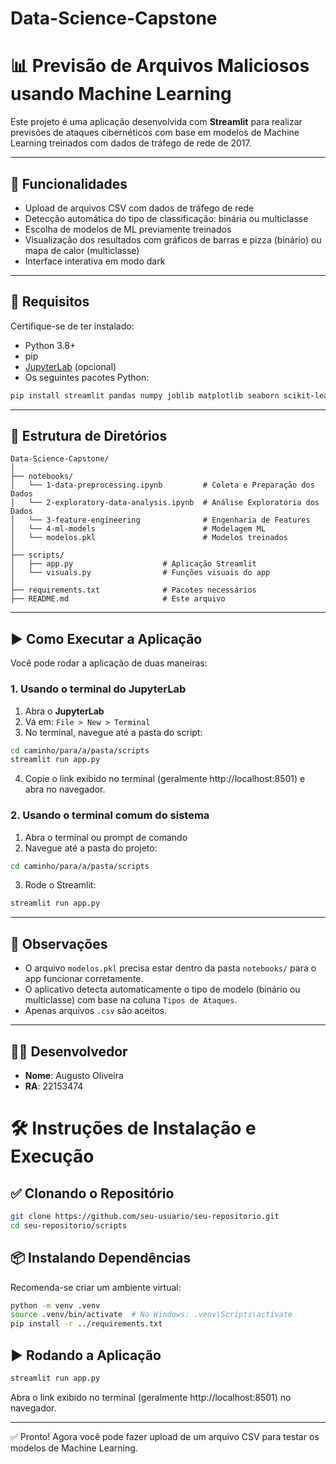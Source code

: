 # Data-Science-Capstone

# 📊 Previsão de Arquivos Maliciosos usando Machine Learning

Este projeto é uma aplicação desenvolvida com **Streamlit** para realizar previsões de ataques cibernéticos com base em modelos de Machine Learning treinados com dados de tráfego de rede de 2017.

---

## 🚀 Funcionalidades

- Upload de arquivos CSV com dados de tráfego de rede
- Detecção automática do tipo de classificação: binária ou multiclasse
- Escolha de modelos de ML previamente treinados
- Visualização dos resultados com gráficos de barras e pizza (binário) ou mapa de calor (multiclasse)
- Interface interativa em modo dark

---

## 🧩 Requisitos

Certifique-se de ter instalado:

- Python 3.8+
- pip
- [JupyterLab](https://jupyter.org/install) (opcional)
- Os seguintes pacotes Python:

```bash
pip install streamlit pandas numpy joblib matplotlib seaborn scikit-learn xgboost streamlit-lottie os datetime requests
```

---

## 📁 Estrutura de Diretórios

```
Data-Science-Capstone/
│
├── notebooks/
│   └── 1-data-preprocessing.ipynb         # Coleta e Preparação dos Dados
│   └── 2-exploratory-data-analysis.ipynb  # Análise Exploratória dos Dados
│   └── 3-feature-engineering              # Engenharia de Features
│   └── 4-ml-models                        # Modelagem ML
│   └── modelos.pkl                        # Modelos treinados
│
├── scripts/
│   ├── app.py                    # Aplicação Streamlit
│   └── visuals.py                # Funções visuais do app
│
├── requirements.txt              # Pacotes necessários
├── README.md                     # Este arquivo
```

---

## ▶️ Como Executar a Aplicação

Você pode rodar a aplicação de duas maneiras:

### 1. Usando o terminal do JupyterLab

1. Abra o **JupyterLab**
2. Vá em: `File > New > Terminal`
3. No terminal, navegue até a pasta do script:

```bash
cd caminho/para/a/pasta/scripts
streamlit run app.py
```

4. Copie o link exibido no terminal (geralmente http://localhost:8501) e abra no navegador.

### 2. Usando o terminal comum do sistema

1. Abra o terminal ou prompt de comando
2. Navegue até a pasta do projeto:

```bash
cd caminho/para/a/pasta/scripts
```

3. Rode o Streamlit:

```bash
streamlit run app.py
```

---

## 📌 Observações

- O arquivo `modelos.pkl` precisa estar dentro da pasta `notebooks/` para o app funcionar corretamente.
- O aplicativo detecta automaticamente o tipo de modelo (binário ou multiclasse) com base na coluna `Tipos de Ataques`.
- Apenas arquivos `.csv` são aceitos.

---

## 👨‍💻 Desenvolvedor

- **Nome**: Augusto Oliveira  
- **RA**: 22153474



# 🛠️ Instruções de Instalação e Execução

## ✅ Clonando o Repositório

```bash
git clone https://github.com/seu-usuario/seu-repositorio.git
cd seu-repositorio/scripts
```

## 📦 Instalando Dependências

Recomenda-se criar um ambiente virtual:

```bash
python -m venv .venv
source .venv/bin/activate  # No Windows: .venv\Scripts\activate
pip install -r ../requirements.txt
```

## ▶️ Rodando a Aplicação

```bash
streamlit run app.py
```

Abra o link exibido no terminal (geralmente http://localhost:8501) no navegador.

---

✅ Pronto! Agora você pode fazer upload de um arquivo CSV para testar os modelos de Machine Learning.

